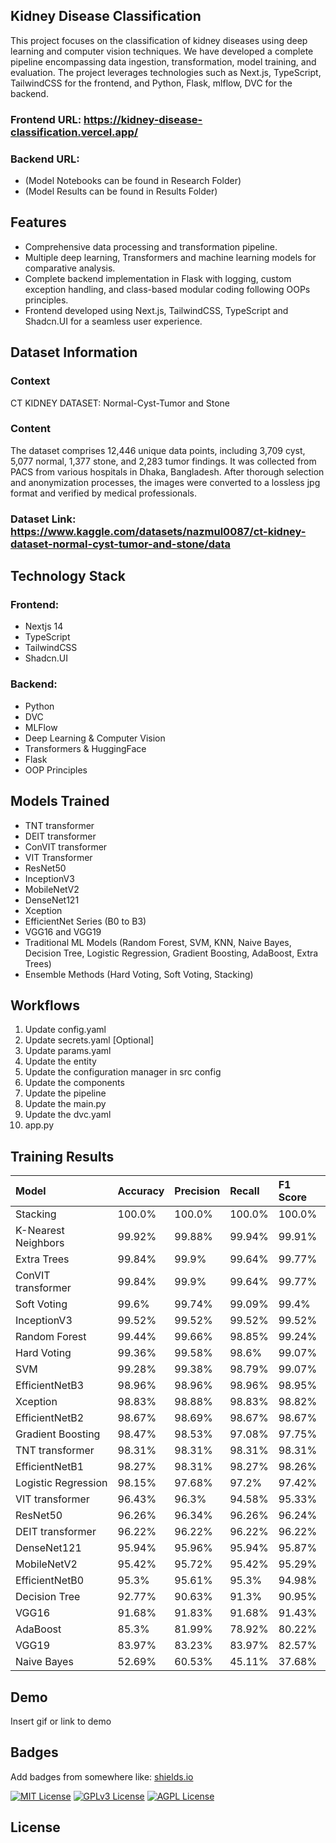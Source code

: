 ## Kidney Disease Classification
This project focuses on the classification of kidney diseases using deep learning and computer vision techniques. We have developed a complete pipeline encompassing data ingestion, transformation, model training, and evaluation. The project leverages technologies such as Next.js, TypeScript, TailwindCSS for the frontend, and Python, Flask, mlflow, DVC for the backend.

### Frontend URL: https://kidney-disease-classification.vercel.app/
### Backend URL: 
- (Model Notebooks can be found in Research Folder)
- (Model Results can be found in Results Folder)

## Features
- Comprehensive data processing and transformation pipeline.
- Multiple deep learning, Transformers and machine learning models for comparative analysis.
- Complete backend implementation in Flask with logging, custom exception handling, and class-based modular coding following OOPs principles.
- Frontend developed using Next.js, TailwindCSS, TypeScript and Shadcn.UI for a seamless user experience.

## Dataset Information

### Context
CT KIDNEY DATASET: Normal-Cyst-Tumor and Stone

### Content
The dataset comprises 12,446 unique data points, including 3,709 cyst, 5,077 normal, 1,377 stone, and 2,283 tumor findings. It was collected from PACS from various hospitals in Dhaka, Bangladesh. After thorough selection and anonymization processes, the images were converted to a lossless jpg format and verified by medical professionals.

### Dataset Link: https://www.kaggle.com/datasets/nazmul0087/ct-kidney-dataset-normal-cyst-tumor-and-stone/data

## Technology Stack
### Frontend:
- Nextjs 14
- TypeScript
- TailwindCSS
- Shadcn.UI
### Backend:
- Python
- DVC
- MLFlow
- Deep Learning & Computer Vision
- Transformers & HuggingFace
- Flask
- OOP Principles


## Models Trained
- TNT transformer
- DEIT transformer
- ConVIT transformer
- VIT Transformer
- ResNet50
- InceptionV3
- MobileNetV2
- DenseNet121
- Xception
- EfficientNet Series (B0 to B3)
- VGG16 and VGG19
- Traditional ML Models (Random Forest, SVM, KNN, Naive Bayes, Decision Tree, Logistic Regression, Gradient Boosting, AdaBoost, Extra Trees)
- Ensemble Methods (Hard Voting, Soft Voting, Stacking)


## Workflows

1. Update config.yaml
2. Update secrets.yaml [Optional]
3. Update params.yaml
4. Update the entity
5. Update the configuration manager in src config
6. Update the components
7. Update the pipeline 
8. Update the main.py
9. Update the dvc.yaml
10. app.py


## Training Results

| Model               | Accuracy   | Precision   | Recall   | F1 Score   |
|:--------------------|:-----------|:------------|:---------|:-----------|
| Stacking            | 100.0%     | 100.0%      | 100.0%   | 100.0%     |
| K-Nearest Neighbors | 99.92%     | 99.88%      | 99.94%   | 99.91%     |
| Extra Trees         | 99.84%     | 99.9%       | 99.64%   | 99.77%     |
| ConVIT transformer  | 99.84%     | 99.9%       | 99.64%   | 99.77%     |
| Soft Voting         | 99.6%      | 99.74%      | 99.09%   | 99.4%      |
| InceptionV3         | 99.52%     | 99.52%      | 99.52%   | 99.52%     |
| Random Forest       | 99.44%     | 99.66%      | 98.85%   | 99.24%     |
| Hard Voting         | 99.36%     | 99.58%      | 98.6%    | 99.07%     |
| SVM                 | 99.28%     | 99.38%      | 98.79%   | 99.07%     |
| EfficientNetB3      | 98.96%     | 98.96%      | 98.96%   | 98.95%     |
| Xception            | 98.83%     | 98.88%      | 98.83%   | 98.82%     |
| EfficientNetB2      | 98.67%     | 98.69%      | 98.67%   | 98.67%     |
| Gradient Boosting   | 98.47%     | 98.53%      | 97.08%   | 97.75%     |
| TNT transformer     | 98.31%     | 98.31%      | 98.31%   | 98.31%     |
| EfficientNetB1      | 98.27%     | 98.31%      | 98.27%   | 98.26%     |
| Logistic Regression | 98.15%     | 97.68%      | 97.2%    | 97.42%     |
| VIT transformer     | 96.43%     | 96.3%       | 94.58%   | 95.33%     |
| ResNet50            | 96.26%     | 96.34%      | 96.26%   | 96.24%     |
| DEIT transformer    | 96.22%     | 96.22%      | 96.22%   | 96.22%     |
| DenseNet121         | 95.94%     | 95.96%      | 95.94%   | 95.87%     |
| MobileNetV2         | 95.42%     |  95.72% | 95.42% | 95.29% |
| EfficientNetB0 | 95.3% | 95.61% | 95.3% | 94.98% |
| Decision Tree | 92.77% | 90.63% | 91.3% | 90.95% |
| VGG16 | 91.68% | 91.83% | 91.68% | 91.43% |
| AdaBoost | 85.3% | 81.99% | 78.92% | 80.22% |
| VGG19 | 83.97% | 83.23% | 83.97% | 82.57% |
| Naive Bayes | 52.69% | 60.53% | 45.11% | 37.68% |



## Demo

Insert gif or link to demo


## Badges

Add badges from somewhere like: [shields.io](https://shields.io/)

[![MIT License](https://img.shields.io/badge/License-MIT-green.svg)](https://choosealicense.com/licenses/mit/)
[![GPLv3 License](https://img.shields.io/badge/License-GPL%20v3-yellow.svg)](https://opensource.org/licenses/)
[![AGPL License](https://img.shields.io/badge/license-AGPL-blue.svg)](http://www.gnu.org/licenses/agpl-3.0)


## License

